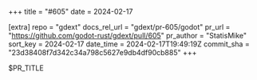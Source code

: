 +++
title = "#605"
date = 2024-02-17

[extra]
repo = "gdext"
docs_rel_url = "gdext/pr-605/godot"
pr_url = "https://github.com/godot-rust/gdext/pull/605"
pr_author = "StatisMike"
sort_key = 2024-02-17
date_time = 2024-02-17T19:49:19Z
commit_sha = "23d38408f7d342c34a798c5627e9db4df90cb885"
+++

$PR_TITLE
